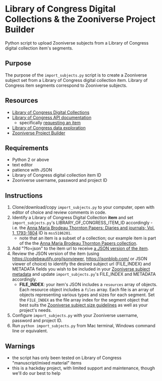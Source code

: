# Library of Congress Digital Collections & the Zooniverse Project Builder

Python script to upload Zooniverse subjects from a Library of Congress digital collection item's segments.

## Purpose

The purpose of the `import_subjects.py` script is to create a Zooniverse subject set from a Library of Congress digital collection item. Library of Congress item segments correspond to Zooniverse subjects.

## Resources

- [Library of Congress Digital Collections](https://www.loc.gov/collections/)
- [Library of Congress API documentation](https://libraryofcongress.github.io/data-exploration/index.html)
  - specifically [requesting an item](https://libraryofcongress.github.io/data-exploration/requests.html#requesting-a-specific-item)
- [Library of Congress data exploration](https://github.com/LibraryOfCongress/data-exploration)
- [Zooniverse Project Builder](https://www.zooniverse.org/lab)

## Requirements

- Python 2 or above
- text editor
- patience with JSON
- Library of Congress digital collection item ID
- Zooniverse username, password and project ID

## Instructions

1. Clone/download/copy `import_subjects.py` to your computer, open with editor of choice and review comments in code.
2. Identify a Library of Congress Digital Collection **item** and set `import_subjects.py`'s LIBRARY_OF_CONGRESS_ITEM_ID accordingly - i.e. the [Anna Maria Brodeau Thornton Papers: Diaries and journals; Vol. 1, 1793-1804](https://www.loc.gov/item/mss5186201) ID is `mss5186201`.
    - note that an item is a subset of a collection; our example item is part of the the [Anna Maria Brodeau Thornton Papers collection](https://www.loc.gov/collections/anna-maria-brodeau-thornton-papers/).
3. Add "?fo=json" to the item url to receive [a JSON version of the item](https://www.loc.gov/item/mss5186201?fo=json).
4. Review the JSON version of the item (using https://codebeautify.org/jsonviewer, https://jsonblob.com/ or JSON viewer of choice) to identify the desired subject url (FILE_INDEX) and METADATA fields you wish to be included in your [Zooniverse subject metadata](https://www.zooniverse.org/help#subjects) and update `import_subjects.py`'s FILE_INDEX and METADATA accordingly.
    - **FILE_INDEX**: your item's JSON includes a `resources` array of objects. Each resource object includes a `files` array. Each file is an array of objects representing various types and sizes for each segment. Set the `FILE_INDEX` as the file array index for the segment object that best suits the [Zooniverse subject size guidelines](https://www.zooniverse.org/talk/18/593574?comment=987125&page=1) as well as your project's needs.
5. Configure `import_subjects.py` with your Zooniverse username, password and project ID.
6. Run `python import_subjects.py` from Mac terminal, Windows command line or equivalent.

## Warnings

- the script has only been tested on Library of Congress "manuscript/mixed material" items
- this is a hackday project, with limited support and maintenance, though we'll do our best to help
